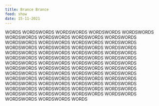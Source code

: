 ```yaml
---
title: Brance Brance
feed: show
date: 15-11-2021
---
```

WORDS WORDSWORDS WORDSWORDS WORDSWORDS WORDSWORDS WORDSWORDS WORDSWORDS WORDSWORDS WORDSWORDS WORDSWORDS WORDSWORDS WORDSWORDS WORDSWORDS WORDSWORDS WORDSWORDS WORDSWORDS WORDSWORDS WORDSWORDS WORDSWORDS WORDSWORDS WORDSWORDS WORDSWORDS WORDSWORDS WORDSWORDS WORDSWORDS WORDSWORDS WORDSWORDS WORDSWORDS WORDSWORDS WORDSWORDS WORDSWORDS WORDSWORDS WORDSWORDS WORDSWORDS WORDSWORDS WORDSWORDS WORDSWORDS WORDSWORDS WORDSWORDS WORDSWORDS WORDSWORDS WORDSWORDS WORDSWORDS WORDSWORDS WORDSWORDS WORDSWORDS WORDSWORDS WORDSWORDS WORDSWORDS WORDSWORDS WORDSWORDS WORDSWORDS WORDSWORDS WORDSWORDS WORDSWORDS WORDS